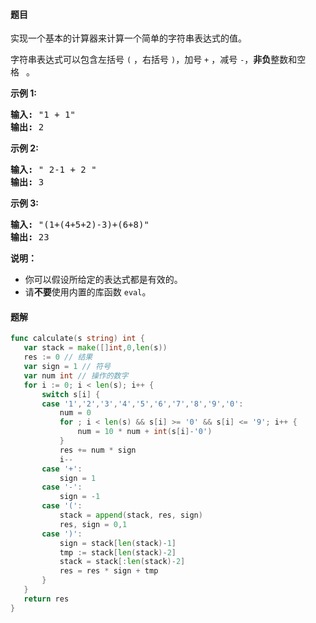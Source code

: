 #### 题目
<p>实现一个基本的计算器来计算一个简单的字符串表达式的值。</p>

<p>字符串表达式可以包含左括号&nbsp;<code>(</code>&nbsp;，右括号&nbsp;<code>)</code>，加号&nbsp;<code>+</code>&nbsp;，减号&nbsp;<code>-</code>，<strong>非负</strong>整数和空格&nbsp;<code>&nbsp;</code>。</p>

<p><strong>示例 1:</strong></p>

<pre><strong>输入:</strong> &quot;1 + 1&quot;
<strong>输出:</strong> 2
</pre>

<p><strong>示例 2:</strong></p>

<pre><strong>输入:</strong> &quot; 2-1 + 2 &quot;
<strong>输出:</strong> 3</pre>

<p><strong>示例 3:</strong></p>

<pre><strong>输入:</strong> &quot;(1+(4+5+2)-3)+(6+8)&quot;
<strong>输出:</strong> 23</pre>

<p><strong>说明：</strong></p>

<ul>
	<li>你可以假设所给定的表达式都是有效的。</li>
	<li>请<strong>不要</strong>使用内置的库函数 <code>eval</code>。</li>
</ul>


 #### 题解
 ```go
func calculate(s string) int {
	var stack = make([]int,0,len(s))
	res := 0 // 结果
	var sign = 1 // 符号
	var num int // 操作的数字
	for i := 0; i < len(s); i++ {
		switch s[i] {
		case '1','2','3','4','5','6','7','8','9','0':
			num = 0
			for ; i < len(s) && s[i] >= '0' && s[i] <= '9'; i++ {
				num = 10 * num + int(s[i]-'0')
			}
			res += num * sign
			i--
		case '+':
			sign = 1
		case '-':
			sign = -1
		case '(':
			stack = append(stack, res, sign)
			res, sign = 0,1
		case ')':
			sign = stack[len(stack)-1]
			tmp := stack[len(stack)-2]
			stack = stack[:len(stack)-2]
			res = res * sign + tmp
		}
	}
	return res
}
```